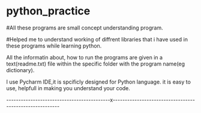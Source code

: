 # python_practice

#All these programs are small concept understanding program.

#Helped me to understand working of diffrent libraries that i have used in these programs 
while learning python.

All the informatin about, how to run the programs are given in a text(readme.txt) file within the 
specific folder with the program name(eg dictionary).

I use Pycharm IDE,it is spcificly designed for Python language.
it is easy to use, helpfull in making you understand your code.

-------------------------------------------x--------------------------------------------------------
